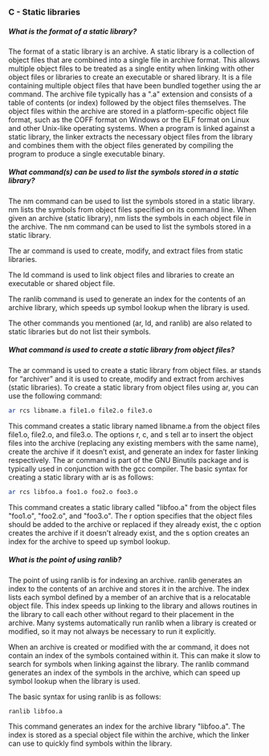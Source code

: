 ### C - Static libraries

##### What is the format of a static library? 
The format of a static library is an archive. A static library is a collection of object files that are combined into a single file in archive format. This allows multiple object files to be treated as a single entity when linking with other object files or libraries to create an executable or shared library.
It is a file containing multiple object files that have been bundled together using the ar command. The archive file typically has a ".a" extension and consists of a table of contents (or index) followed by the object files themselves. The object files within the archive are stored in a platform-specific object file format, such as the COFF format on Windows or the ELF format on Linux and other Unix-like operating systems. When a program is linked against a static library, the linker extracts the necessary object files from the library and combines them with the object files generated by compiling the program to produce a single executable binary.
##### What command(s) can be used to list the symbols stored in a static library?
The nm command can be used to list the symbols stored in a static library. nm lists the symbols from object files specified on its command line. When given an archive (static library), nm lists the symbols in each object file in the archive.
The nm command can be used to list the symbols stored in a static library.

The ar command is used to create, modify, and extract files from static libraries.

The ld command is used to link object files and libraries to create an executable or shared object file.

The ranlib command is used to generate an index for the contents of an archive library, which speeds up symbol lookup when the library is used.

The other commands you mentioned (ar, ld, and ranlib) are also related to static libraries but do not list their symbols.

##### What command is used to create a static library from object files?
The ar command is used to create a static library from object files. ar stands for “archiver” and it is used to create, modify and extract from archives (static libraries). To create a static library from object files using ar, you can use the following command:
```bash
ar rcs libname.a file1.o file2.o file3.o
```
This command creates a static library named libname.a from the object files file1.o, file2.o, and file3.o. The options r, c, and s tell ar to insert the object files into the archive (replacing any existing members with the same name), create the archive if it doesn’t exist, and generate an index for faster linking respectively.
The ar command is part of the GNU Binutils package and is typically used in conjunction with the gcc compiler. The basic syntax for creating a static library with ar is as follows:
```bash
ar rcs libfoo.a foo1.o foo2.o foo3.o
```
This command creates a static library called "libfoo.a" from the object files "foo1.o", "foo2.o", and "foo3.o". The r option specifies that the object files should be added to the archive or replaced if they already exist, the c option creates the archive if it doesn't already exist, and the s option creates an index for the archive to speed up symbol lookup.

##### What is the point of using ranlib?
The point of using ranlib is for indexing an archive. ranlib generates an index to the contents of an archive and stores it in the archive. The index lists each symbol defined by a member of an archive that is a relocatable object file. This index speeds up linking to the library and allows routines in the library to call each other without regard to their placement in the archive. Many systems automatically run ranlib when a library is created or modified, so it may not always be necessary to run it explicitly.

When an archive is created or modified with the ar command, it does not contain an index of the symbols contained within it. This can make it slow to search for symbols when linking against the library. The ranlib command generates an index of the symbols in the archive, which can speed up symbol lookup when the library is used.

The basic syntax for using ranlib is as follows:

```bash
ranlib libfoo.a
```
This command generates an index for the archive library "libfoo.a". The index is stored as a special object file within the archive, which the linker can use to quickly find symbols within the library.


